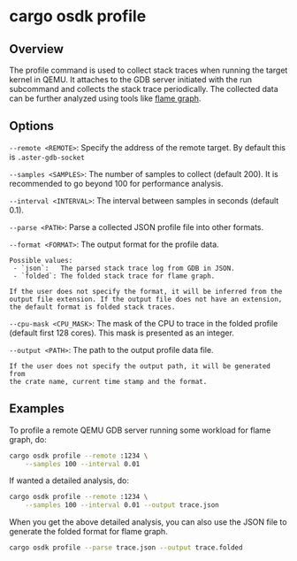 # cargo osdk profile

## Overview

The profile command is used to collect stack traces when running the target
kernel in QEMU. It attaches to the GDB server initiated with the run subcommand
and collects the stack trace periodically. The collected data can be
further analyzed using tools like
[flame graph](https://github.com/brendangregg/FlameGraph).

## Options

`--remote <REMOTE>`:
    Specify the address of the remote target.
    By default this is `.aster-gdb-socket`

`--samples <SAMPLES>`:
    The number of samples to collect (default 200).
    It is recommended to go beyond 100 for performance analysis.

`--interval <INTERVAL>`:
    The interval between samples in seconds (default 0.1).

`--parse <PATH>`:
    Parse a collected JSON profile file into other formats.

`--format <FORMAT>`:
    The output format for the profile data.

    Possible values:
     - `json`:   The parsed stack trace log from GDB in JSON.
     - `folded`: The folded stack trace for flame graph.

    If the user does not specify the format, it will be inferred from the
    output file extension. If the output file does not have an extension,
    the default format is folded stack traces.

`--cpu-mask <CPU_MASK>`:
    The mask of the CPU to trace in the folded profile (default
    first 128 cores). This mask is presented as an integer.

`--output <PATH>`:
    The path to the output profile data file.

    If the user does not specify the output path, it will be generated from
    the crate name, current time stamp and the format.

## Examples

To profile a remote QEMU GDB server running some workload for flame graph, do:

```bash
cargo osdk profile --remote :1234 \
	--samples 100 --interval 0.01
```

If wanted a detailed analysis, do:

```bash
cargo osdk profile --remote :1234 \
	--samples 100 --interval 0.01 --output trace.json
```

When you get the above detailed analysis, you can also use the JSON file
to generate the folded format for flame graph.

```bash
cargo osdk profile --parse trace.json --output trace.folded
```

